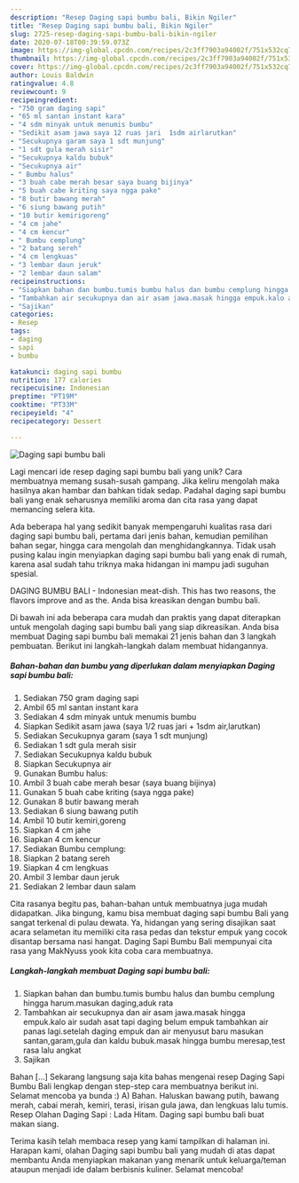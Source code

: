 ```yaml
---
description: "Resep Daging sapi bumbu bali, Bikin Ngiler"
title: "Resep Daging sapi bumbu bali, Bikin Ngiler"
slug: 2725-resep-daging-sapi-bumbu-bali-bikin-ngiler
date: 2020-07-18T00:39:59.073Z
image: https://img-global.cpcdn.com/recipes/2c3ff7903a94002f/751x532cq70/daging-sapi-bumbu-bali-foto-resep-utama.jpg
thumbnail: https://img-global.cpcdn.com/recipes/2c3ff7903a94002f/751x532cq70/daging-sapi-bumbu-bali-foto-resep-utama.jpg
cover: https://img-global.cpcdn.com/recipes/2c3ff7903a94002f/751x532cq70/daging-sapi-bumbu-bali-foto-resep-utama.jpg
author: Louis Baldwin
ratingvalue: 4.8
reviewcount: 9
recipeingredient:
- "750 gram daging sapi"
- "65 ml santan instant kara"
- "4 sdm minyak untuk menumis bumbu"
- "Sedikit asam jawa saya 12 ruas jari  1sdm airlarutkan"
- "Secukupnya garam saya 1 sdt munjung"
- "1 sdt gula merah sisir"
- "Secukupnya kaldu bubuk"
- "Secukupnya air"
- " Bumbu halus"
- "3 buah cabe merah besar saya buang bijinya"
- "5 buah cabe kriting saya ngga pake"
- "8 butir bawang merah"
- "6 siung bawang putih"
- "10 butir kemirigoreng"
- "4 cm jahe"
- "4 cm kencur"
- " Bumbu cemplung"
- "2 batang sereh"
- "4 cm lengkuas"
- "3 lembar daun jeruk"
- "2 lembar daun salam"
recipeinstructions:
- "Siapkan bahan dan bumbu.tumis bumbu halus dan bumbu cemplung hingga harum.masukan daging,aduk rata"
- "Tambahkan air secukupnya dan air asam jawa.masak hingga empuk.kalo air sudah asat tapi daging belum empuk tambahkan air panas lagi.setelah daging empuk dan air menyusut baru masukan santan,garam,gula dan kaldu bubuk.masak hingga bumbu meresap,test rasa lalu angkat"
- "Sajikan"
categories:
- Resep
tags:
- daging
- sapi
- bumbu

katakunci: daging sapi bumbu 
nutrition: 177 calories
recipecuisine: Indonesian
preptime: "PT19M"
cooktime: "PT33M"
recipeyield: "4"
recipecategory: Dessert

---
```



![Daging sapi bumbu bali](https://img-global.cpcdn.com/recipes/2c3ff7903a94002f/751x532cq70/daging-sapi-bumbu-bali-foto-resep-utama.jpg)

Lagi mencari ide resep daging sapi bumbu bali yang unik? Cara membuatnya memang susah-susah gampang. Jika keliru mengolah maka hasilnya akan hambar dan bahkan tidak sedap. Padahal daging sapi bumbu bali yang enak seharusnya memiliki aroma dan cita rasa yang dapat memancing selera kita.

Ada beberapa hal yang sedikit banyak mempengaruhi kualitas rasa dari daging sapi bumbu bali, pertama dari jenis bahan, kemudian pemilihan bahan segar, hingga cara mengolah dan menghidangkannya. Tidak usah pusing kalau ingin menyiapkan daging sapi bumbu bali yang enak di rumah, karena asal sudah tahu triknya maka hidangan ini mampu jadi suguhan spesial.

DAGING BUMBU BALI - Indonesian meat-dish. This has two reasons, the flavors improve and as the. Anda bisa kreasikan dengan bumbu bali.


Di bawah ini ada beberapa cara mudah dan praktis yang dapat diterapkan untuk mengolah daging sapi bumbu bali yang siap dikreasikan. Anda bisa membuat Daging sapi bumbu bali memakai 21 jenis bahan dan 3 langkah pembuatan. Berikut ini langkah-langkah dalam membuat hidangannya.

<!--inarticleads1-->

##### Bahan-bahan dan bumbu yang diperlukan dalam menyiapkan Daging sapi bumbu bali:

1. Sediakan 750 gram daging sapi
1. Ambil 65 ml santan instant kara
1. Sediakan 4 sdm minyak untuk menumis bumbu
1. Siapkan Sedikit asam jawa (saya 1/2 ruas jari + 1sdm air,larutkan)
1. Sediakan Secukupnya garam (saya 1 sdt munjung)
1. Sediakan 1 sdt gula merah sisir
1. Sediakan Secukupnya kaldu bubuk
1. Siapkan Secukupnya air
1. Gunakan  Bumbu halus:
1. Ambil 3 buah cabe merah besar (saya buang bijinya)
1. Gunakan 5 buah cabe kriting (saya ngga pake)
1. Gunakan 8 butir bawang merah
1. Sediakan 6 siung bawang putih
1. Ambil 10 butir kemiri,goreng
1. Siapkan 4 cm jahe
1. Siapkan 4 cm kencur
1. Sediakan  Bumbu cemplung:
1. Siapkan 2 batang sereh
1. Siapkan 4 cm lengkuas
1. Ambil 3 lembar daun jeruk
1. Sediakan 2 lembar daun salam


Cita rasanya begitu pas, bahan-bahan untuk membuatnya juga mudah didapatkan. Jika bingung, kamu bisa membuat daging sapi bumbu Bali yang sangat terkenal di pulau dewata. Ya, hidangan yang sering disajikan saat acara selametan itu memiliki cita rasa pedas dan tekstur empuk yang cocok disantap bersama nasi hangat. Daging Sapi Bumbu Bali mempunyai cita rasa yang MakNyuss yook kita coba cara membuatnya. 

<!--inarticleads2-->

##### Langkah-langkah membuat Daging sapi bumbu bali:

1. Siapkan bahan dan bumbu.tumis bumbu halus dan bumbu cemplung hingga harum.masukan daging,aduk rata
1. Tambahkan air secukupnya dan air asam jawa.masak hingga empuk.kalo air sudah asat tapi daging belum empuk tambahkan air panas lagi.setelah daging empuk dan air menyusut baru masukan santan,garam,gula dan kaldu bubuk.masak hingga bumbu meresap,test rasa lalu angkat
1. Sajikan


Bahan […] Sekarang langsung saja kita bahas mengenai resep Daging Sapi Bumbu Bali lengkap dengan step-step cara membuatnya berikut ini. Selamat mencoba ya bunda :) A) Bahan. Haluskan bawang putih, bawang merah, cabai merah, kemiri, terasi, irisan gula jawa, dan lengkuas lalu tumis. Resep Olahan Daging Sapi : Lada Hitam. Daging sapi bumbu bali buat makan siang. 

Terima kasih telah membaca resep yang kami tampilkan di halaman ini. Harapan kami, olahan Daging sapi bumbu bali yang mudah di atas dapat membantu Anda menyiapkan makanan yang menarik untuk keluarga/teman ataupun menjadi ide dalam berbisnis kuliner. Selamat mencoba!

